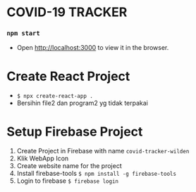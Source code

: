 # COVID-19 TRACKER

### `npm start`

- Open [http://localhost:3000](http://localhost:3000) to view it in the browser.

# Create React Project

- `$ npx create-react-app .`
- Bersihin file2 dan program2 yg tidak terpakai

# Setup Firebase Project

1. Create Project in Firebase with name `covid-tracker-wilden`
2. Klik WebApp Icon
3. Create website name for the project
4. Install firebase-tools `$ npm install -g firebase-tools`
5. Login to firebase `$ firebase login`
